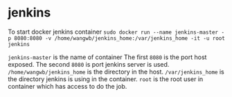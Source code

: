 # jenkins
To start docker jenkins container
```sudo docker run --name jenkins-master -p 8080:8080 -v /home/wangwb/jenkins_home:/var/jenkins_home -it -u root jenkins```
  
  ```jenkins-master``` is the name of container
  The first ```8080``` is the port host exposed. The second ```8080``` is port jenkins server is used.
  ```/home/wangwb/jenkins_home``` is the directory in the host. 
  ```/var/jenkins_home``` is the directory jenkins is using in the container. 
  ```root``` is the root user in container which has access to do the job. 
